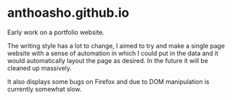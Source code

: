 # anthoasho.github.io

Early work on a portfolio website.

The writing style has a lot to change, I aimed to try and make a single page website with a sense of automation in which I could put in the data and it would automatically layout the page as desired. In the future it will be cleaned up massively.

It also displays some bugs on Firefox and due to DOM manipulation is currently somewhat slow. 
